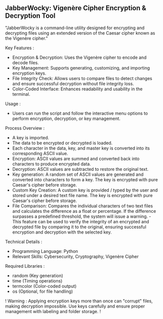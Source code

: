 JabberWocky: Vigenère Cipher Encryption & Decryption Tool
---------------------------------------------------------

"JabberWocky is a command-line utility designed for encrypting and decrypting files using an extended version
of the Caesar cipher known as the Vigenère cipher."

Key Features :
* Encryption & Decryption: Uses the Vigenère cipher to encode and decode files.
* Key Management: Supports generating, customizing, and importing encryption keys.
* File Integrity Check: Allows users to compare files to detect changes and ensure successful decryption without file integrity loss.
* Color-Coded Interface: Enhances readability and usability in the terminal.

Usage :
* Users can run the script and follow the interactive menu options to perform encryption, decryption, or key management.

Process Overview :
* A key is imported.
* The data to be encrypted or decrypted is loaded.
* Each character in the data, key, and master key is converted into its corresponding ASCII value.
* Encryption: ASCII values are summed and converted back into characters to produce encrypted data.
* Decryption: ASCII values are subtracted to restore the original text.
* Key generation: A random set of ASCII values are generated and converted into characters to form a key. The key is encrypted with pure Caesar's cipher before storage.
* Custom Key Creation: A custom key is provided / typed by the user and stored under a desired text file name. The key is encrypted with pure Caesar's cipher before storage.
* File Comparison: Compares the individual characters of two text files and calculates the difference as a float or percentage. If the difference surpasses a predefined threshold, the system will issue a warning. -
  This feature can be used to verify the integrity of an encrypted and decrypted file by comparing it to the original, ensuring successful encryption and decryption with the selected key.

Technical Details :
* Programming Language: Python
* Relevant Skills: Cybersecurity, Cryptography, Vigenère Cipher

Required Libraries :
* random (Key generation)
* time (Timing operations)
* termcolor (Color-coded output)
* os (Optional, for file handling)

! Warning : Applying encryption keys more than once can
"corrupt" files, making decryption impossible. Use keys carefully
and ensure proper management with labeling and folder storage. !
